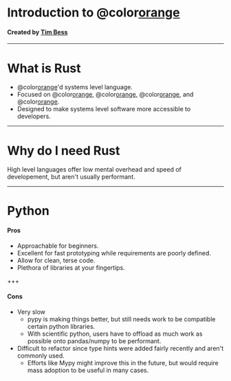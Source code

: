 <!-- $theme: gaia -->

# Introduction to @color[orange](**Rust**)
#### Created by [Tim Bess](https://github.com/tdbgamer)


---

# What is Rust
- @color[orange](**Non-GC**)'d systems level language.
- Focused on @color[orange](**safety**), @color[orange](**performance**), @color[orange](**concurrency**), and @color[orange](**interoperability**).
- Designed to make systems level software more accessible to developers.

---

# Why do I need Rust
High level languages offer low mental overhead and speed of developement, but aren't usually performant.

---

# Python

#### Pros
- Approachable for beginners.
- Excellent for fast prototyping while requirements are poorly defined.
- Allow for clean, terse code.
- Plethora of libraries at your fingertips.

+++

#### Cons
- Very slow
    - pypy is making things better, but still needs work to be compatible certain python libraries.
    - With scientific python, users have to offload as much work as possible onto pandas/numpy to be performant.
- Difficult to refactor since type hints were added fairly recently and aren't commonly used.
    - Efforts like Mypy might improve this in the future, but would require mass adoption to be useful in many cases.
